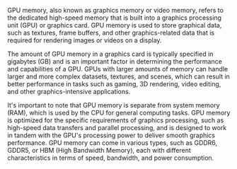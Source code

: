 GPU memory, also known as graphics memory or video memory, refers to the dedicated high-speed memory that is built into a graphics processing unit (GPU) or graphics card. GPU memory is used to store graphical data, such as textures, frame buffers, and other graphics-related data that is required for rendering images or videos on a display.

The amount of GPU memory in a graphics card is typically specified in gigabytes (GB) and is an important factor in determining the performance and capabilities of a GPU. GPUs with larger amounts of memory can handle larger and more complex datasets, textures, and scenes, which can result in better performance in tasks such as gaming, 3D rendering, video editing, and other graphics-intensive applications.

It's important to note that GPU memory is separate from system memory (RAM), which is used by the CPU for general computing tasks. GPU memory is optimized for the specific requirements of graphics processing, such as high-speed data transfers and parallel processing, and is designed to work in tandem with the GPU's processing power to deliver smooth graphics performance. GPU memory can come in various types, such as GDDR6, GDDR5, or HBM (High Bandwidth Memory), each with different characteristics in terms of speed, bandwidth, and power consumption.